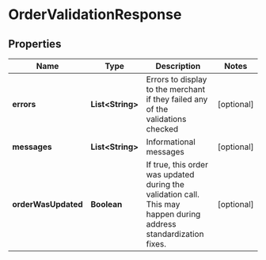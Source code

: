 
# OrderValidationResponse

## Properties
Name | Type | Description | Notes
------------ | ------------- | ------------- | -------------
**errors** | **List&lt;String&gt;** | Errors to display to the merchant if they failed any of the validations checked |  [optional]
**messages** | **List&lt;String&gt;** | Informational messages |  [optional]
**orderWasUpdated** | **Boolean** | If true, this order was updated during the validation call.  This may happen during address standardization fixes. |  [optional]



